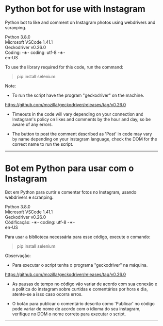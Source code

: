 # Python bot for use with Instagram

Python bot to like and comment on Instagram photos using webdrivers and scranping.

Python 3.8.0 </br>
Microsoft VSCode 1.41.1 </br>
Geckodriver v0.26.0 </br>
Coding: -&lowast;- coding: utf-8 -&lowast;- </br>
en-US </br>

To use the library required for this code, run the command:

  > pip install selenium </br>
  
Note: 

* To run the script have the program "geckodriver" on the machine.

https://github.com/mozilla/geckodriver/releases/tag/v0.26.0

* Timeouts in the code will vary depending on your connection and Instagram's policy on likes and comments by the hour and day, so be aware of any errors.

* The button to post the comment described as 'Post' in code may vary by name depending on your instagram language, check the DOM for the correct name to run the script.

 ---------------------------------------------------------------------------------------------------------------------

# Bot em Python para usar com o Instagram

Bot em Python para curtir e comentar fotos no Instagram, usando webdrivers e scranping.

Python 3.8.0 </br>
Microsoft VSCode 1.41.1 </br>
Geckodriver v0.26.0 </br>
Códificação: -&lowast;- coding: utf-8 -&lowast;- </br>
en-US </br>

Para usar a biblioteca necessária para esse código, execute o comando:

 > pip install selenium </br>
 
 Observação: 
 
 * Para executar o script tenha o programa "geckodriver" na máquina.
 
 https://github.com/mozilla/geckodriver/releases/tag/v0.26.0
 
 * As pausas de tempo no código vão variar de acordo com sua conexão e a politica do instagram sobre curtidas e comentários por hora e dia, atente-se a isso caso ocorra erros.
 
 * O botão para publicar o comentário descrito como 'Publicar' no código pode variar de nome de acordo com o idioma do seu instagram, verifique no DOM o nome correto para executar o script.
 
----------------------------------------------------------------------------------------------------------------------
